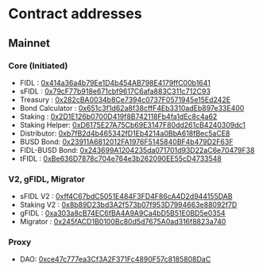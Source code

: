 
# Contract addresses

## Mainnet

### Core (Initiated)

- FIDL : [0x414a36a4b79Ee1D4b454AB798E4179ffC00b1641](https://bscscan.com/address/0x414a36a4b79Ee1D4b454AB798E4179ffC00b1641)
- sFIDL : [0x79cF77b918e671cbf9617C6afa883C311c712C93](https://bscscan.com/address/0x79cF77b918e671cbf9617C6afa883C311c712C93)
- Treasury : [0x282cBA0034b8Ce7394c0737F0571945e15Ed242E](https://bscscan.com/address/0x282cBA0034b8Ce7394c0737F0571945e15Ed242E)
- Bond Calculator : [0x651c3f1d62a8f38cffF4Eb3310adEb897e33E400](https://bscscan.com/address/0x651c3f1d62a8f38cffF4Eb3310adEb897e33E400)
- Staking : [0x2D1E126b0700D419f8B742118Fb4fa1dEc8c4a62](https://bscscan.com/address/0x2D1E126b0700D419f8B742118Fb4fa1dEc8c4a62)
- Staking Helper: [0xD6175E27A75Cb69E3147F80dd261cB4240309dc1](https://bscscan.com/address/0xD6175E27A75Cb69E3147F80dd261cB4240309dc1)
- Distributor: [0xb7fB2d4b465342fD1Eb4214a0BbA618fBec5aCE8](https://bscscan.com/address/0xb7fB2d4b465342fD1Eb4214a0BbA618fBec5aCE8)
- BUSD Bond: [0x23911A6812012FA1976F5145840BF4b479D2F63F](https://bscscan.com/address/0x23911A6812012FA1976F5145840BF4b479D2F63F)
- FIDL-BUSD Bond: [0x243699A1204235da071701d93D22aC6e70479F38](https://bscscan.com/address/0x243699A1204235da071701d93D22aC6e70479F38)
- tFIDL : [0xBe636D7878c704e764e3b262090EE55cD4733548](https://bscscan.com/address/0xBe636D7878c704e764e3b262090EE55cD4733548)

### V2, gFIDL, Migrator

- sFIDL V2 : [0xff4C67bdC5051E484F3FD4F86cA4D2d944155DAB](https://bscscan.com/address/0xff4C67bdC5051E484F3FD4F86cA4D2d944155DAB)
- Staking V2 : [0x8b89D23bd3A2f573b07f953D7994663e88092f7D](https://bscscan.com/address/0x8b89D23bd3A2f573b07f953D7994663e88092f7D)
- gFIDL : [0xa303a8cB74EC6fBA4A9A9Ca4bD5B51E0BD5e0354](https://bscscan.com/address/0xa303a8cB74EC6fBA4A9A9Ca4bD5B51E0BD5e0354)
- Migrator : [0x245fACD1B0100Bc80d5d7675A0ad316f8823a740](https://bscscan.com/address/0x245fACD1B0100Bc80d5d7675A0ad316f8823a740)

### Proxy

- DAO: [0xce47c777ea3Cf3A2F371Fc4890F57c8185808DaC](https://bscscan.com/address/0xce47c777ea3Cf3A2F371Fc4890F57c8185808DaC)

